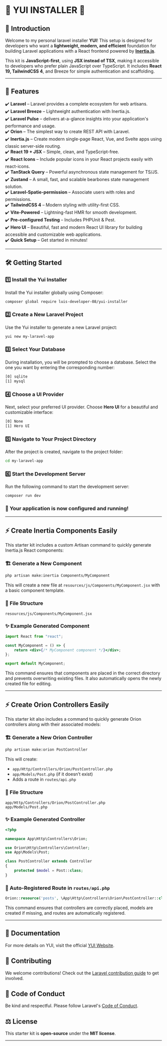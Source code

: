 # 🌟 YUI INSTALLER 🌟

## 🚀 Introduction

Welcome to my personal laravel installer **YUI**! This setup is designed for developers who want a **lightweight, modern, and efficient** foundation for building Laravel applications with a React frontend powered by **[Inertia.js](https://inertiajs.com)**.

This kit is **JavaScript-first**, using **JSX instead of TSX**, making it accessible to developers who prefer plain JavaScript over TypeScript. It includes **React 19, TailwindCSS 4**, and Breeze for simple authentication and scaffolding.

---

## 🎯 Features

✔️ **Laravel** – Laravel provides a complete ecosystem for web artisans.  
✔️ **Laravel Breeze** – Lightweight authentication with Inertia.js.  
✔️ **Laravel Pulse** – delivers at-a-glance insights into your application's performance and usage.  
✔️ **Orion** – The simplest way to create REST API with Laravel.  
✔️ **Inertia.js** – Create modern single-page React, Vue, and Svelte apps using classic server-side routing.  
✔️ **React 19 + JSX** – Simple, clean, and TypeScript-free.  
✔️ **React Icons** – Include popular icons in your React projects easily with react-icons.  
✔️ **TanStack Query** – Powerful asynchronous state management for TS/JS.  
✔️ **Zustand** – A small, fast, and scalable bearbones state management solution.  
✔️ **Laravel-Spatie-permission** – Associate users with roles and permissions.  
✔️ **TailwindCSS 4** – Modern styling with utility-first CSS.  
✔️ **Vite-Powered** – Lightning-fast HMR for smooth development.  
✔️ **Pre-configured Testing** – Includes PHPUnit & Pest.  
✔️ **Hero UI** – Beautiful, fast and modern React UI library for building accessible and customizable web applications.  
✔️ **Quick Setup** – Get started in minutes!

---

## 🛠 Getting Started

### 1️⃣ Install the Yui Installer

Install the Yui installer globally using Composer:

```bash
composer global require luis-developer-08/yui-installer
```

### 2️⃣ Create a New Laravel Project

Use the Yui installer to generate a new Laravel project:

```bash
yui new my-laravel-app
```

### 3️⃣ Select Your Database

During installation, you will be prompted to choose a database. Select the one you want by entering the corresponding number:

```bash
[0] sqlite
[1] mysql
```

### 4️⃣ Choose a UI Provider

Next, select your preferred UI provider. Choose **Hero UI** for a beautiful and customizable interface:

```bash
[0] None
[1] Hero UI
```

### 5️⃣ Navigate to Your Project Directory

After the project is created, navigate to the project folder:

```bash
cd my-laravel-app
```

### 6️⃣ Start the Development Server

Run the following command to start the development server:

```bash
composer run dev
```

### 🎉 Your application is now configured and running!

---

## ⚡ Create Inertia Components Easily

This starter kit includes a custom Artisan command to quickly generate Inertia.js React components:

### 🏗️ Generate a New Component

```bash
php artisan make:inertia Components/MyComponent
```

This will create a new file at `resources/js/Components/MyComponent.jsx` with a basic component template.

### 📂 File Structure

```
resources/js/Components/MyComponent.jsx
```

### ✨ Example Generated Component

```jsx
import React from "react";

const MyComponent = () => {
    return <div>{/* MyComponent component */}</div>;
};

export default MyComponent;
```

This command ensures that components are placed in the correct directory and prevents overwriting existing files. It also automatically opens the newly created file for editing.

---

## ⚡ Create Orion Controllers Easily

This starter kit also includes a command to quickly generate Orion controllers along with their associated models:

### 🏗️ Generate a New Orion Controller

```bash
php artisan make:orion PostController
```

This will create:

-   `app/Http/Controllers/Orion/PostController.php`
-   `app/Models/Post.php` (if it doesn’t exist)
-   Adds a route in `routes/api.php`

### 📂 File Structure

```
app/Http/Controllers/Orion/PostController.php
app/Models/Post.php
```

### ✨ Example Generated Controller

```php
<?php

namespace App\Http\Controllers\Orion;

use Orion\Http\Controllers\Controller;
use App\Models\Post;

class PostController extends Controller
{
    protected $model = Post::class;
}
```

### 🔗 Auto-Registered Route in `routes/api.php`

```php
Orion::resource('posts', \App\Http\Controllers\Orion\PostController::class)->middleware(['auth', 'web']);
```

This command ensures that controllers are correctly placed, models are created if missing, and routes are automatically registered.

---

## 📖 Documentation

For more details on YUI, visit the official [YUI Website](https://yui-app.balbuena.io/).

## 🤝 Contributing

We welcome contributions! Check out the [Laravel contribution guide](https://laravel.com/docs/contributions) to get involved.

## 📜 Code of Conduct

Be kind and respectful. Please follow Laravel's [Code of Conduct](https://laravel.com/docs/contributions#code-of-conduct).

## ⚖️ License

This starter kit is **open-source** under the **MIT license**.

---

